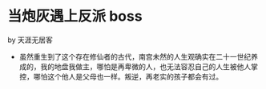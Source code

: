# 当炮灰遇上反派 boss

by 天涯无居客

- 虽然重生到了这个存在修仙者的古代，南宫未然的人生观确实在二十一世纪养成的，我的地盘我做主，哪怕是再卑微的人，也无法容忍自己的人生被他人掌控，哪怕这个他人是父母也一样。叛逆，再老实的孩子都会有过。
